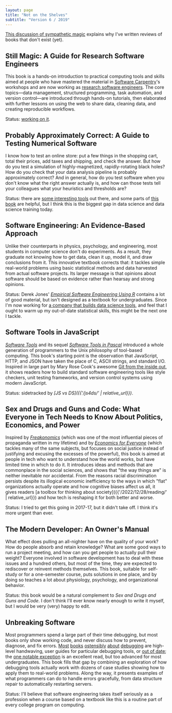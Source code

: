 ```yaml
---
layout: page
title: "Not on the Shelves"
subtitle: "Version 6 / 2019"
---
```


[This discussion of sympathetic magic](../)
explains why I've written reviews of books that don't exist (yet).

## Still Magic: A Guide for Research Software Engineers

This book is a hands-on introduction to practical computing tools and skills
aimed at people who have mastered the material in
[Software Carpentry](http://software-carpentry.org)'s workshops
and are now working as [research software engineers](https://researchsoftware.org/).
The core topics—data management, structured programming, task automation, and version control—are introduced
through hands-on tutorials,
then elaborated with further lessons on using the web to share data,
cleaning data,
and creating reproducible workflows.

Status: [working on it](https://merely-useful.tech/py-rse/).

## Probably Approximately Correct: A Guide to Testing Numerical Software

I know how to test an online store:
put a few things in the shopping cart,
total their prices,
add taxes and shipping,
and check the answer.
But how do you test a simulation of highly-magnetized, rapidly-rotating black holes?
How do you check that your data analysis pipeline is probably approximately correct?
And in general,
how do you test software when you don't know what the right answer actually is,
and how can those tests tell your colleagues what your heuristics and thresholds are?

Status: there are [some interesting tools](http://www.tdda.info/) out there,
and some parts of [this book](https://www.amazon.com/Bad-Data-Handbook-Cleaning-Back/dp/1449321887/) are helpful,
but I think this is the biggest gap in data science and data science training today.

## Software Engineering: An Evidence-Based Approach

Unlike their counterparts in physics, psychology, and engineering,
most students in computer science don't do experiments.
As a result,
they graduate not knowing how to get data,
clean it up,
model it,
and draw conclusions from it.
This innovative textbook corrects that:
it tackles simple real-world problems using basic statistical methods
and data harvested from actual software projects.
Its larger message is that opinions about software should be based on evidence
rather than hearsay and strong opinions.

Status: Derek Jones' *[Empirical Software Engineering Using R](http://www.knosof.co.uk/ESEUR/)*
contains a lot of good material,
but isn't designed as a textbook for undergraduates.
Since I'm now working for [a company that builds data science tools](http://rstudio.com),
and feel that I ought to warm up my out-of-date statistical skills,
this might be the next one I tackle.

## Software Tools in JavaScript

*[Software Tools](http://www.amazon.com/Software-Tools-Brian-W-Kernighan/dp/020103669X/)*
and its sequel *[Software Tools in Pascal](http://www.amazon.com/Software-Tools-Pascal-Brian-Kernighan/dp/0201103427/)*
introduced a whole generation of programmers to the Unix philosophy of tool-based computing.
This book's starting point is the observation that JavaScript, HTTP, and JSON
have taken the place of C, ASCII strings, and standard I/O.
Inspired in large part by Mary Rose Cook's awesome [Git from the inside out](https://maryrosecook.com/blog/post/git-from-the-inside-out),
it shows readers how to build standard software engineering tools
like style checkers, unit testing frameworks, and version control systems
using modern JavaScript.

Status: sidetracked by *[JS vs DS]({{'/js4ds/' | relative_url}})*.

## Sex and Drugs and Guns and Code: What Everyone in Tech Needs to Know About Politics, Economics, and Power

Inspired by *[Freakonomics](https://www.amazon.com/Freakonomics-Economist-Explores-Hidden-Everything/dp/0060731338)*
(which was one of the most influential pieces of propaganda written in my lifetime)
and by *[Economics for Everyone](https://economicsforeveryone.ca/)*
(which tackles many of the same subjects,
but focuses on social justice instead of justifying and excusing the excesses of the powerful),
this book is aimed at people in tech who want to understand how the world works,
but have limited time in which to do it.
It introduces ideas and methods that are commonplace in the social sciences,
and shows that "the way things are" is neither inevitable nor accidental.
From the reasons racial discrimination persists despite its illogical economic inefficiency
to the ways in which "flat" organizations actually operate and how cognitive biases affect us all,
it gives readers [a toolbox for thinking about society]({{'/2022/12/28/reading/' | relative_url}})
and how tech is reshaping it for both better and worse.

Status: I tried to get this going in 2017-17, but it didn't take off.
I think it's more urgent than ever.

## The Modern Developer: An Owner's Manual

What effect does pulling an all-nighter have on the quality of your work?
How do people absorb and retain knowledge?
What are some good ways to run a project meeting,
and how can you get people to actually pull their weight?
Everyone involved in software development has to deal with these issues and a hundred others,
but most of the time,
they are expected to rediscover or reinvent methods themselves.
This book,
suitable for self-study or for a one-semester course,
puts solutions in one place,
and by doing so teaches a lot about physiology, psychology, and organizational behavior.

Status: this book would be a natural complement to *Sex and Drugs and Guns and Code*.
I don't think I'll ever know nearly enough to write it myself,
but I would be very (very) happy to edit.

## Unbreaking Software

Most programmers spend a large part of their time debugging,
but most books only show working code,
and never discuss how to prevent, diagnose, and fix errors.
[Most](http://www.amazon.com/Debugging-Indispensable-Software-Hardware-Problems/dp/0814474578/)
[books](http://www.amazon.com/Debugging-Thinking-Multidisciplinary-Approach-Technologies/dp/1555583075/)
[ostensibly](http://www.amazon.com/Debug-It-Prevent-Pragmatic-Programmers/dp/193435628X/)
[about](http://www.amazon.com/The-Developers-Guide-Debugging-Edition/dp/1470185520/)
[debugging](http://www.amazon.com/The-Art-Debugging-GDB-Eclipse/dp/1593271743/)
are high-level handwaving,
user guides for particular debugging tools,
or [out of date](http://www.amazon.com/Find-Bug-Book-Incorrect-Programs/dp/0321223918/);
the [one notable exception](http://www.amazon.com/Why-Programs-Fail-Second-Edition/dp/0123745152/)
is an excellent read,
but too advanced for most undergraduates.
This book fills that gap by combining an exploration of how debugging tools actually work
with dozens of case studies showing how to apply them to real-world problems.
Along the way,
it presents examples of what programmers can do to handle errors gracefully,
from data structure repair to automatically restarting servers.

Status: I'll believe that software engineering takes itself seriously as a profession
when a course based on a textbook like this
is a routine part of every college program on computing.
